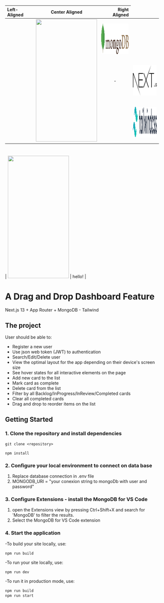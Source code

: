 



| Left-Aligned  | Center Aligned  | Right Aligned |
| :------------ |:---------------:| -----:|
|  <td rowspan=3><img src="https://myoctocat.com/assets/images/base-octocat.svg" data-canonical-src="https://myoctocat.com/assets/images/base-octocat.svg" width="200" height="400" />   | <img src="https://github.com/daphne2020/daphne2020/blob/main/assets/mongodb.svg" width="100" height="100" />         |    |
|       |  -  |    <img src="https://github.com/daphne2020/daphne2020/blob/main/assets/nextjs.svg" width="100" height="100" color="white"/> |
|       |  |<img src="https://github.com/daphne2020/daphne2020/blob/main/assets/tailwind-css.svg" width="100" height="100" /> |

                                                                                                                                                                  
#
| <img src="https://myoctocat.com/assets/images/base-octocat.svg" data-canonical-src="https://myoctocat.com/assets/images/base-octocat.svg" width="200" height="400" /> | hello! |


# A Drag and Drop Dashboard Feature

Next.js 13 + App Router + MongoDB - Tailwind

## The project

User should be able to:

- Register a new user
- Use json web token (JWT) to authentication
- Search/Edit/Delete user
- View the optimal layout for the app depending on their device's screen size
- See hover states for all interactive elements on the page
- Add new card to the list
- Mark card as complete
- Delete card from the list
- Filter by all Backlog/InProgress/InReview/Completed cards
- Clear all completed cards
- Drag and drop to reorder items on the list


## Getting Started

### 1. Clone the repository and install dependencies

```
git clone <repository>
```

```
npm install
```

### 2. Configure your local environment to connect on data base

1. Replace database connection in .env file
2. MONGODB_URI = "your conexion string to mongoDb with user and password"


### 3. Configure Extensions - install the MongoDB for VS Code

1. open the Extensions view by pressing Ctrl+Shift+X and search for 'MongoDB' to filter the results. 
2. Select the MongoDB for VS Code extension

### 4. Start the application

-To build your site locally, use:

```
npm run build
```

-To run your site locally, use:

```
npm run dev
```

-To run it in production mode, use:


```
npm run build
npm run start
```


